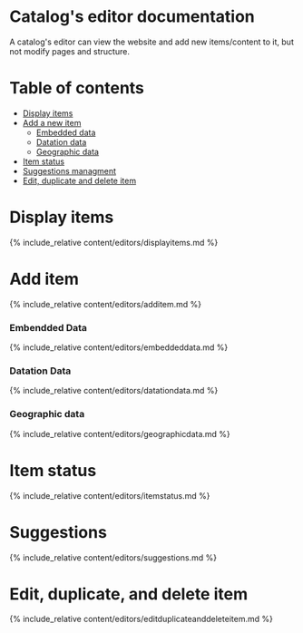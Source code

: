 # Catalog's editor documentation

A catalog's editor can view the website and add new items/content to it, but not modify pages and structure.

# Table of contents

- [Display items](#display-items)
- [Add a new item](#add-item)
	- [Embedded data](#embed-data)
	- [Datation data](#datationdata)
	- [Geographic data](#geographicdata)
- [Item status](#item-status)
- [Suggestions managment](#suggestions)
- [Edit, duplicate and delete item](#editduplicatedelete)

<a id="display-items"></a>
# Display items

{% include_relative content/editors/displayitems.md %}

<a id="add-item"></a>
# Add item

{% include_relative content/editors/additem.md %}

<a id="embed-data"></a>
### Embendded Data

{% include_relative content/editors/embeddeddata.md %}

<a id="datationdata"></a>
### Datation Data

{% include_relative content/editors/datationdata.md %}

<a id ="geographicdata"></a>
### Geographic data

{% include_relative content/editors/geographicdata.md %}

<a id="item-status"></a>
# Item status

{% include_relative content/editors/itemstatus.md %}

<a id="suggestions"></a>
# Suggestions 

{% include_relative content/editors/suggestions.md %}

<a id="editduplicatedelete"></a>
# Edit, duplicate, and delete item

{% include_relative content/editors/editduplicateanddeleteitem.md %}

